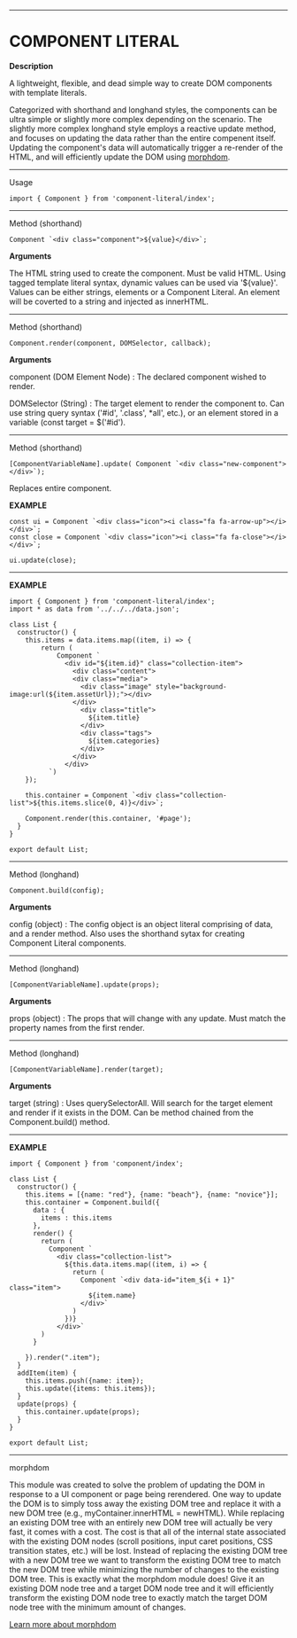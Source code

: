 ******************************************** 
# COMPONENT LITERAL

**Description**

A lightweight, flexible, and dead simple way to create DOM components with template literals.

Categorized with shorthand and longhand styles, the components can be ultra simple or slightly more complex depending on the scenario. The slightly more complex longhand style employs a reactive update method, and focuses on updating the data rather than the entire compenent itself. Updating the component's data will automatically trigger a re-render of the HTML, and will efficiently update the DOM using [morphdom](https://github.com/patrick-steele-idem/morphdom).

********************************************

Usage

    import { Component } from 'component-literal/index';
    

********************************************

Method (shorthand)

    Component `<div class="component">${value}</div>`;

**Arguments**

The HTML string used to create the component. Must be valid HTML. Using tagged template literal syntax, dynamic values can be used via '${value}'. Values can be either strings, elements or a Component Literal. An element will be coverted to a string and injected as innerHTML.

********************************************
Method (shorthand)

    Component.render(component, DOMSelector, callback);

**Arguments**

component (DOM Element Node) :
The declared component wished to render.

DOMSelector (String) :
The target element to render the component to. Can use string query syntax ('#id', '.class', *all', etc.), or an element stored in a variable (const target = $('#id'). 

********************************************
Method (shorthand)

    [ComponentVariableName].update( Component `<div class="new-component"></div>`);

Replaces entire component.

**EXAMPLE**

    const ui = Component `<div class="icon"><i class="fa fa-arrow-up"></i></div>`;
    const close = Component `<div class="icon"><i class="fa fa-close"></i></div>`;

    ui.update(close);

********************************************

**EXAMPLE**

    import { Component } from 'component-literal/index';
    import * as data from '../../../data.json';
  
    class List {
      constructor() {
        this.items = data.items.map((item, i) => {
            return (
                Component `
                  <div id="${item.id}" class="collection-item">
                    <div class="content">
                    <div class="media">
                      <div class="image" style="background-image:url(${item.assetUrl});"></div>
                    </div>
                      <div class="title">
                        ${item.title}
                      </div>
                      <div class="tags">
                        ${item.categories}
                      </div>
                    </div>
                  </div>
              `)
        });

        this.container = Component `<div class="collection-list">${this.items.slice(0, 4)}</div>`;
        
        Component.render(this.container, '#page');
      }
    }

    export default List;

********************************************

Method (longhand)

    Component.build(config);

**Arguments**

config (object) :
The config object is an object literal comprising of data, and a render method. Also uses the shorthand sytax for creating Component Literal components.

********************************************

Method (longhand)

    [ComponentVariableName].update(props);

**Arguments**

props (object) :
The props that will change with any update. Must match the property names from the first render.

********************************************

Method (longhand)

    [ComponentVariableName].render(target);

**Arguments**

target (string) :
Uses querySelectorAll. Will search for the target element and render if it exists in the DOM. Can be method chained from the Component.build() method.

********************************************

**EXAMPLE**

    import { Component } from 'component/index';
    
    class List {
      constructor() {
        this.items = [{name: "red"}, {name: "beach"}, {name: "novice"}];
        this.container = Component.build({
          data : {
            items : this.items
          },
          render() {
            return (
              Component `
                <div class="collection-list">
                  ${this.data.items.map((item, i) => {
                    return (
                      Component `<div data-id="item_${i + 1}" class="item">
                        ${item.name}
                      </div>`
                    )
                  })}
                </div>`
            )
          }
    
        }).render(".item");
      }
      addItem(item) {
        this.items.push({name: item});
        this.update({items: this.items});
      }
      update(props) {
        this.container.update(props);
      }
    }
    
    export default List;

********************************************
morphdom

This module was created to solve the problem of updating the DOM in response to a UI component or page being rerendered. One way to update the DOM is to simply toss away the existing DOM tree and replace it with a new DOM tree (e.g., myContainer.innerHTML = newHTML). While replacing an existing DOM tree with an entirely new DOM tree will actually be very fast, it comes with a cost. The cost is that all of the internal state associated with the existing DOM nodes (scroll positions, input caret positions, CSS transition states, etc.) will be lost. Instead of replacing the existing DOM tree with a new DOM tree we want to transform the existing DOM tree to match the new DOM tree while minimizing the number of changes to the existing DOM tree. This is exactly what the morphdom module does! Give it an existing DOM node tree and a target DOM node tree and it will efficiently transform the existing DOM node tree to exactly match the target DOM node tree with the minimum amount of changes.

[Learn more about morphdom](https://github.com/patrick-steele-idem/morphdom)